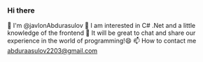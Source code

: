 ### Hi there 
👋 I'm @javlonAbdurasulov
👀 I am interested in C# .Net and a little knowledge of the frontend
👯 It will be great to chat and share our experience in the world of programming!😄
📫 How to contact me abduraasulov2203@gmail.com
